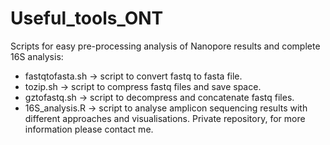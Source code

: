 # Useful_tools_ONT
Scripts for easy pre-processing analysis of Nanopore results and complete 16S analysis:
- fastqtofasta.sh -> script to convert fastq to fasta file.
- tozip.sh -> script to compress fastq files and save space.
- gztofastq.sh -> script to decompress and concatenate fastq files.
- 16S_analysis.R -> script to analyse amplicon sequencing results with different approaches and visualisations.
  Private repository, for more information please contact me.
